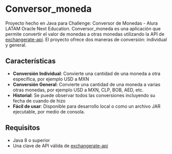 # Conversor_moneda
Proyecto hecho en Java para Challenge: Conversor de Monedas - Alura LATAM Oracle Next Education. 
Conversor_moneda es una aplicación que permite convertir el valor de monedas a otras monedas utilizando la API de [exchangerate-api](https://www.exchangerate-api.com/). El proyecto ofrece dos maneras de conversión: individual y general.

## Características

- **Conversión Individual**: Convierte una cantidad de una moneda a otra específica, por ejemplo USD a MXN
- **Conversión General**: Convierte una cantidad de una moneda a varias otras monedas, por ejemplo USD a MXN, CLP, BOB, AED, etc.
- **Historial**: Se puede observar todos las conversiones incluyendo su fecha de cuando de hizo  
- **Fácil de usar**: Disponible para desarrollo local o como un archivo JAR ejecutable, por medio de consola.

## Requisitos

- Java 8 o superior
- Una clave de API válida de [exchangerate-api](https://www.exchangerate-api.com/)
